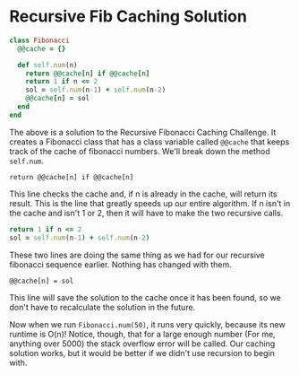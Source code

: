 # Recursive Fib Caching Solution

```ruby
class Fibonacci
  @@cache = {}

  def self.num(n)
    return @@cache[n] if @@cache[n]
    return 1 if n <= 2
    sol = self.num(n-1) + self.num(n-2)
    @@cache[n] = sol
  end
end
```

The above is a solution to the Recursive Fibonacci Caching Challenge. It creates a Fibonacci class that has a class variable called `@@cache` that keeps track of the cache of fibonacci numbers. We'll break down the method `self.num`.

`return @@cache[n] if @@cache[n]`

This line checks the cache and, if n is already in the cache, will return its result. This is the line that greatly speeds up our entire algorithm. If n isn't in the cache and isn't 1 or 2, then it will have to make the two recursive calls.

```ruby
return 1 if n <= 2
sol = self.num(n-1) + self.num(n-2)
```

These two lines are doing the same thing as we had for our recursive fibonacci sequence earlier. Nothing has changed with them.

`@@cache[n] = sol`

This line will save the solution to the cache once it has been found, so we don't have to recalculate the solution in the future.

Now when we run `Fibonacci.num(50)`, it runs very quickly, because its new runtime is O(n)! Notice, though, that for a large enough number (For me, anything over 5000) the stack overflow error will be called. Our caching solution works, but it would be better if we didn't use recursion to begin with.

